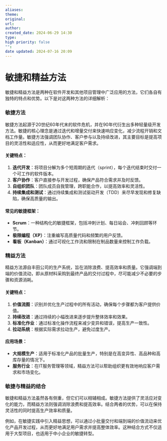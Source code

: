```yaml
---
aliases: 
theme: 
original: 
url: 
author: 
created_date: 2024-06-29 14:30
type: 
high priority: false
"": 
date updated: 2024-07-16 20:09
---
```


# 敏捷和精益方法

敏捷和精益方法是两种在软件开发和其他项目管理中广泛应用的方法，它们各自有独特的特点和优势。以下是对这两种方法的详细解析：

### 敏捷方法

敏捷方法起源于20世纪60年代末的软件危机，并在90年代衍生出多种轻量级开发方法。敏捷的核心理念是通过迭代和增量交付来快速响应变化，减少流程开销和文档工作量。敏捷方法强调团队协作、客户参与以及持续改进，其主要目标是提高项目的灵活性和适应性，从而更好地满足客户需求。

#### 关键特点：

1. **迭代开发**：将项目分解为多个短周期的迭代（sprint），每个迭代结束时交付一个可工作的软件版本。
2. **客户协作**：客户直接参与开发过程，确保产品符合需求并及时反馈。
3. **自组织团队**：团队成员自我管理，跨职能合作，以提高效率和灵活性。
4. **持续集成和测试**：通过持续集成和测试驱动开发（TDD）来尽早发现和修复缺陷，确保高质量的输出。

#### 常见的敏捷框架：

- **Scrum**：一种结构化的敏捷框架，包括冲刺计划、每日站会、冲刺回顾等环节。
- **极限编程（XP）**：注重编写高质量代码和频繁的用户反馈。
- **看板（Kanban）**：通过可视化工作流和限制在制品数量来控制工作负载。

### 精益方法

精益方法源自丰田公司的生产系统，旨在消除浪费、提高效率和质量。它强调端到端的价值流动，即从原材料采购到最终产品的交付过程中，尽可能减少不必要的步骤和资源消耗。

#### 关键特点：

1. **价值流图**：识别并优化生产过程中的所有活动，确保每个步骤都为客户提供价值。
2. **持续改进**：通过持续的小幅改进来逐步提升整体效率和效果。
3. **标准化作业**：通过标准化操作流程来减少变异和错误，提高生产一致性。
4. **拉动系统**：根据实际需求拉动生产，避免过度生产。

#### 应用场景：

- **大规模生产**：适用于标准化产品的批量生产，特别是在高变异性、高品种和高库存量的情况下。
- **服务行业**：在IT服务管理等领域，精益方法可以帮助组织更有效地响应客户需求和市场变化。

### 敏捷与精益的结合

敏捷和精益方法虽然各有侧重，但它们可以相辅相成。敏捷方法提供了灵活应对变化的能力，而精益方法则强调消除浪费和提高效率。结合两者的优势，可以在保持灵活性的同时提高生产效率和质量。

例如，在敏捷实践中引入精益思想，可以通过小批量交付和端到端的价值流动来优化产品开发过程，从而更好地满足用户需求并提高整体效率。这种结合方式不仅适用于大型项目，也适用于中小企业的敏捷转型。


